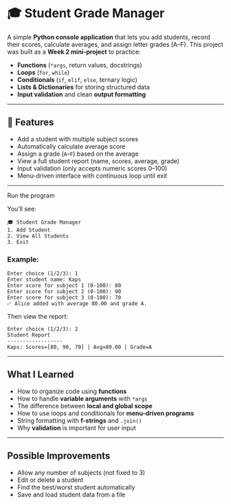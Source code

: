 # 🎓 Student Grade Manager

A simple **Python console application** that lets you add students, record their scores, calculate averages, and assign letter grades (A–F).
This project was built as a **Week 2 mini-project** to practice:

* **Functions** (`*args`, return values, docstrings)
* **Loops** (`for`, `while`)
* **Conditionals** (`if`, `elif`, `else`, ternary logic)
* **Lists & Dictionaries** for storing structured data
* **Input validation** and clean **output formatting**

---

## 🚀 Features

* Add a student with multiple subject scores
* Automatically calculate average score
* Assign a grade (`A`–`F`) based on the average
* View a full student report (name, scores, average, grade)
* Input validation (only accepts numeric scores 0–100)
* Menu-driven interface with continuous loop until exit

---

Run the program

You’ll see:

```
🎓 Student Grade Manager
1. Add Student
2. View All Students
3. Exit
```

### Example:

```
Enter choice (1/2/3): 1
Enter student name: Kaps
Enter score for subject 1 (0-100): 80
Enter score for subject 2 (0-100): 90
Enter score for subject 3 (0-100): 70
✅ Alice added with average 80.00 and grade A.
```

Then view the report:

```
Enter choice (1/2/3): 2
Student Report
------------------
Kaps: Scores=[80, 90, 70] | Avg=80.00 | Grade=A
```

---

## What I Learned

* How to organize code using **functions**
* How to handle **variable arguments** with `*args`
* The difference between **local and global scope**
* How to use loops and conditionals for **menu-driven programs**
* String formatting with **f-strings** and `.join()`
* Why **validation** is important for user input

---

## Possible Improvements

* Allow any number of subjects (not fixed to 3)
* Edit or delete a student
* Find the best/worst student automatically
* Save and load student data from a file
